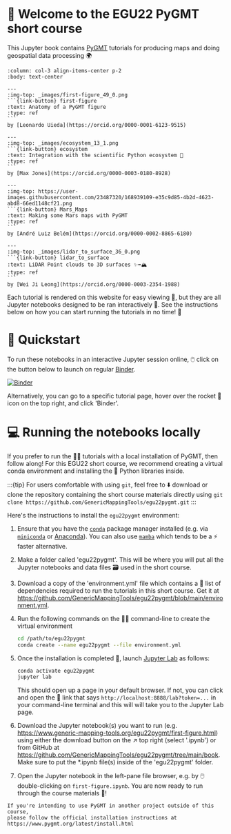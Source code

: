 # 🥳 Welcome to the EGU22 PyGMT short course

This Jupyter book contains [PyGMT](https://www.pygmt.org/v0.6.1) tutorials
for producing maps and doing geospatial data processing 🌍

````{panels}
:column: col-3 align-items-center p-2
:body: text-center

---
:img-top: _images/first-figure_49_0.png
```{link-button} first-figure
:text: Anatomy of a PyGMT figure
:type: ref
```
by [Leonardo Uieda](https://orcid.org/0000-0001-6123-9515)

---
:img-top: _images/ecosystem_13_1.png
```{link-button} ecosystem
:text: Integration with the scientific Python ecosystem 🐍
:type: ref
```
by [Max Jones](https://orcid.org/0000-0003-0180-8928)

---
:img-top: https://user-images.githubusercontent.com/23487320/168939109-e35c9d85-4b2d-4623-abd8-66ed1148cf21.png
```{link-button} Mars_Maps
:text: Making some Mars maps with PyGMT
:type: ref
```
by [André Luiz Belém](https://orcid.org/0000-0002-8865-6180)

---
:img-top: _images/lidar_to_surface_36_0.png
```{link-button} lidar_to_surface
:text: LiDAR Point clouds to 3D surfaces ✨➡️🏔
:type: ref
```
by [Wei Ji Leong](https://orcid.org/0000-0003-2354-1988)

````

Each tutorial is rendered on this website for easy viewing 👀, but they are all
Jupyter notebooks designed to be ran interactively 💫. See the instructions
below on how you can start running the tutorials in no time! 🚀

# 🌠 Quickstart

To run these notebooks in an interactive Jupyter session online,
🖱️ click on the button below to launch on regular
[Binder](https://mybinder.readthedocs.io/en/latest/index.html).

[![Binder](https://mybinder.org/badge_logo.svg)](https://mybinder.org/v2/gh/GenericMappingTools/egu22pygmt/main)

Alternatively, you can go to a specific tutorial page, hover over the rocket 🚀
icon on the top right, and click 'Binder'.

# 💻 Running the notebooks locally

If you prefer to run the 🧑‍🏫 tutorials with a local installation of PyGMT, then
follow along! For this EGU22 short course, we recommend creating a virtual
conda environment and installing the 🐍 Python libraries inside.

:::{tip} For users comfortable with using `git`, feel free to ⬇️ download or
clone the repository containing the short course materials directly using
`git clone https://github.com/GenericMappingTools/egu22pygmt.git`
:::

Here's the instructions to install the `egu22pygmt` environment:

1. Ensure that you have the
   [`conda`](https://docs.conda.io/projects/conda/en/latest/user-guide/index.html)
   package manager installed (e.g. via
   [`miniconda`](https://docs.conda.io/en/latest/miniconda.html) or
   [Anaconda](https://www.anaconda.com/products/distribution)).
   You can also use [`mamba`](https://mamba.readthedocs.io/en/latest/installation.html#fresh-install)
   which tends to be a ⚡ faster alternative.

2. Make a folder called 'egu22pygmt'. This will be where you will put all the
   Jupyter notebooks and data files 🗃️ used in the short course.

3. Download a copy of the 'environment.yml' file which contains a 📄 list of
   dependencies required to run the tutorials in this short course. Get it at
   https://github.com/GenericMappingTools/egu22pygmt/blob/main/environment.yml.

4. Run the following commands on the 🧑‍💻 command-line to create the virtual
   environment

    ```bash
    cd /path/to/egu22pygmt
    conda create --name egu22pygmt --file environment.yml
    ```

5. Once the installation is completed 🏁, launch
   [Jupyter Lab](https://jupyterlab.readthedocs.io) as follows:

    ```bash
    conda activate egu22pygmt
    jupyter lab
    ```

   This should open up a page in your default browser. If not, you can click
   and open the 🔗 link that says `http://localhost:8888/lab?token=...` in your
   command-line terminal and this will will take you to the Jupyter Lab page.

6. Download the Jupyter notebook(s) you want to run (e.g.
   https://www.generic-mapping-tools.org/egu22pygmt/first-figure.html) using
   either the download button on the ↗️ top right (select '.ipynb') or from
   GitHub at https://github.com/GenericMappingTools/egu22pygmt/tree/main/book.
   Make sure to put the *.ipynb file(s) inside of the 'egu22pygmt' folder.

7. Open the Jupyter notebook in the left-pane file browser, e.g. by
   🖱️ double-clicking on `first-figure.ipynb`. You are now ready to run through
   the course materials 🎉!

```{note}
If you're intending to use PyGMT in another project outside of this course,
please follow the official installation instructions at
https://www.pygmt.org/latest/install.html
```
